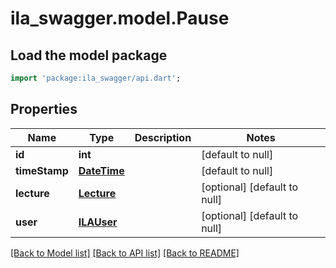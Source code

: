 # ila_swagger.model.Pause

## Load the model package
```dart
import 'package:ila_swagger/api.dart';
```

## Properties
Name | Type | Description | Notes
------------ | ------------- | ------------- | -------------
**id** | **int** |  | [default to null]
**timeStamp** | [**DateTime**](DateTime.md) |  | [default to null]
**lecture** | [**Lecture**](Lecture.md) |  | [optional] [default to null]
**user** | [**ILAUser**](ILAUser.md) |  | [optional] [default to null]

[[Back to Model list]](../README.md#documentation-for-models) [[Back to API list]](../README.md#documentation-for-api-endpoints) [[Back to README]](../README.md)


